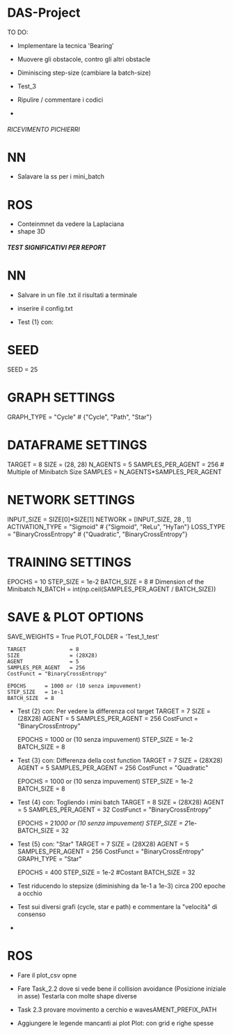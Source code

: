 # DAS-Project

TO DO:
- Implementare la tecnica 'Bearing'
- Muovere gli obstacole, contro gli altri obstacle
- Diminiscing step-size (cambiare la batch-size)

- Test_3
- Ripulire / commentare i codici

- 



###### RICEVIMENTO PICHIERRI  #############
# NN
- Salavare la ss per i mini_batch

# ROS
- Conteinmnet da vedere la Laplaciana
- shape 3D



##### TEST SIGNIFICATIVI PER REPORT #####
# NN
- Salvare in un file .txt il risultati a terminale
- inserire il config.txt

- Test {1} con:
# SEED
SEED                = 25

# GRAPH SETTINGS
GRAPH_TYPE          = "Cycle"                    # {"Cycle", "Path", "Star"}

# DATAFRAME SETTINGS
TARGET              = 8
SIZE                = (28, 28)
N_AGENTS            = 5
SAMPLES_PER_AGENT   = 256                        # Multiple of Minibatch Size
SAMPLES = N_AGENTS*SAMPLES_PER_AGENT

# NETWORK SETTINGS
INPUT_SIZE          = SIZE[0]*SIZE[1]
NETWORK             = [INPUT_SIZE, 28 , 1]
ACTIVATION_TYPE     = "Sigmoid"                 # {"Sigmoid", "ReLu", "HyTan"}
LOSS_TYPE           = "BinaryCrossEntropy"      # {"Quadratic", "BinaryCrossEntropy"}

# TRAINING SETTINGS
EPOCHS              = 10
STEP_SIZE           = 1e-2
BATCH_SIZE          = 8                         # Dimension of the Minibatch 
N_BATCH             = int(np.ceil(SAMPLES_PER_AGENT / BATCH_SIZE))

# SAVE & PLOT OPTIONS
SAVE_WEIGHTS        = True
PLOT_FOLDER         = 'Test_1_test'




    TARGET              = 8
    SIZE                = (28X28)
    AGENT               = 5
    SAMPLES_PER_AGENT   = 256
    CostFunct = "BinaryCrossEntropy"

    EPOCHS      = 1000 or (10 senza impuvement)
    STEP_SIZE   = 1e-1
    BATCH_SIZE  = 8


- Test {2} con: Per vedere la differenza col target
    TARGET              = 7
    SIZE                = (28X28)
    AGENT               = 5
    SAMPLES_PER_AGENT   = 256
    CostFunct = "BinaryCrossEntropy"

    EPOCHS      = 1000 or (10 senza impuvement)
    STEP_SIZE   = 1e-2
    BATCH_SIZE  = 8


- Test {3} con: Differenza della cost function
    TARGET              = 7
    SIZE                = (28X28)
    AGENT               = 5
    SAMPLES_PER_AGENT   = 256
    CostFunct = "Quadratic"

    EPOCHS      = 1000 or (10 senza impuvement)
    STEP_SIZE   = 1e-2
    BATCH_SIZE  = 8


- Test {4} con: Togliendo i mini batch
    TARGET              = 8
    SIZE                = (28X28)
    AGENT               = 5
    SAMPLES_PER_AGENT   = 32
    CostFunct = "BinaryCrossEntropy"

    EPOCHS      = 2*1000 or (10 senza impuvement)
    STEP_SIZE   = 2*1e-
    BATCH_SIZE  = 32


- Test {5} con: "Star"
    TARGET              = 7
    SIZE                = (28X28)
    AGENT               = 5
    SAMPLES_PER_AGENT   = 256
    CostFunct = "BinaryCrossEntropy"
    GRAPH_TYPE = "Star" 

    EPOCHS      = 400
    STEP_SIZE   = 1e-2 #Costant
    BATCH_SIZE  = 32


- Test riducendo lo stepsize (diminishing da 1e-1 a 1e-3) circa 200 epoche a occhio
- Test sui diversi grafi (cycle, star e path) e commentare la "velocità" di consenso
-


  

# ROS
- Fare il plot_csv opne
- Fare Task_2.2 dove si vede bene il collision avoidance (Posizione iniziale in asse)
    Testarla con molte shape diverse
- Task 2.3 provare movimento a cerchio e wavesAMENT_PREFIX_PATH 


- Aggiungere le legende mancanti ai plot
Plot:
con grid e righe spesse
